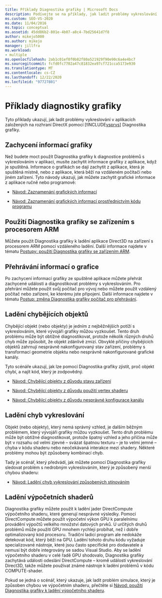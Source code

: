 ```yaml
---
title: Příklady Diagnostika grafiky | Microsoft Docs
description: Podívejte se na příklady, jak ladit problémy vykreslování v aplikacích založených na rozhraní DirectX pomocí Diagnostika grafiky sady Visual Studio.
ms.custom: SEO-VS-2020
ms.date: 11/04/2016
ms.topic: conceptual
ms.assetid: 45dd86b2-801e-4b07-a8c4-7bd25641d7f8
author: mikejo5000
ms.author: mikejo
manager: jillfra
ms.workload:
- multiple
ms.openlocfilehash: 2ab1c01ef0f0b82f80a521929f90e90c6a4e4bc7
ms.sourcegitcommit: fcfd0fc7702a47c81832ea97cf721cca5173e930
ms.translationtype: MT
ms.contentlocale: cs-CZ
ms.lasthandoff: 12/22/2020
ms.locfileid: "97727801"
---
```

# <a name="graphics-diagnostics-examples"></a>Příklady diagnostiky grafiky
Tyto příklady ukazují, jak ladit problémy vykreslování v aplikacích založených na rozhraní DirectX pomocí [!INCLUDE[vsprvs](../../code-quality/includes/vsprvs_md.md)] Diagnostika grafiky.

## <a name="capturing-graphics-information"></a>Zachycení informací grafiky
 Než budete moct použít Diagnostika grafiky k diagnostice problémů s vykreslováním v aplikaci, musíte zachytit informace grafiky z aplikace, když je spuštěná. Informace o grafikách se dají zachytit z aplikace, která je spuštěná místně, nebo z aplikace, která běží na vzdáleném počítači nebo jiném zařízení. Tyto návody ukazují, jak můžete zachytit grafické informace z aplikace ručně nebo programově:

- [Návod: Zaznamenání grafických informací](walkthrough-capturing-graphics-information.md)

- [Návod: Zaznamenání grafických informací prostřednictvím kódu programu](walkthrough-capturing-graphics-information-programmatically.md)

## <a name="use-graphics-diagnostics-with-an-arm-based-device"></a>Použití Diagnostika grafiky se zařízením s procesorem ARM
 Můžete použít Diagnostika grafiky k ladění aplikace Direct3D na zařízení s procesorem ARM pomocí vzdáleného ladění. Další informace najdete v tématu [Postupy: použití Diagnostika grafiky se zařízením ARM](graphics-diagnostics-examples.md).

## <a name="playing-back-graphics-information"></a>Přehrávání informací o grafice
 Po zachycení informací grafiky ze spuštěné aplikace můžete přehrát zachycené události a diagnostikovat problémy s vykreslováním. Pro přehrání můžete použít svůj počítač pro vývoj nebo můžete použít vzdálený počítač nebo zařízení, ke kterému jste připojeni. Další informace najdete v tématu [Postup: změna Diagnostika grafiky počítač pro přehrávání](how-to-change-the-graphics-diagnostics-playback-machine.md).

## <a name="debugging-missing-objects"></a>Ladění chybějících objektů
 Chybějící objekt (nebo objekty) je jedním z nejběžnějších potíží s vykreslováním, které vývojáři grafiky můžou vyzkoušet. Tento druh problému může být obtížné diagnostikovat, protože několik různých druhů chyb může způsobit, že objekt zdánlivě zmizí. Obvyklé příčiny chybějících objektů zahrnují nesprávně nakonfigurovaný stav zařízení, problémy s transformací geometrie objektu nebo nesprávně nakonfigurované grafické kanály.

 Tyto scénáře ukazují, jak lze pomocí Diagnostika grafiky zjistit, proč objekt chybí, a najít kód, který je zodpovědný.

- [Návod: Chybějící objekty z důvodu stavu zařízení](walkthrough-missing-objects-due-to-device-state.md)

- [Návod: Chybějící objekty z důvodu použití vertex shaderu](walkthrough-missing-objects-due-to-vertex-shading.md)

- [Návod: Chybějící objekty z důvodu nesprávné konfigurace kanálu](walkthrough-missing-objects-due-to-misconfigured-pipeline.md)

## <a name="debugging-rendering-errors"></a>Ladění chyb vykreslování
 Objekt (nebo objekty), který nemá správný vzhled, je dalším běžným problémem, který vývojáři grafiky můžou vyzkoušet. Tento druh problému může být obtížné diagnostikovat, protože špatný vzhled a jeho příčina může být v rozsahu od velmi zjevné – svázat špatnou texturu – je to velmi jemné – chyba v kódu shaderu nebo neočekávaná interakce mezi shadery. Některé problémy mohou být způsobeny kombinací chyb.

 Tady je scénář, který předvádí, jak můžete pomocí Diagnostika grafiky sledovat problém s nedrobným vykreslováním, který je způsobený menší chybou shaderu:

- [Návod: Ladění chyb vykreslování způsobených stínováním](walkthrough-debugging-rendering-errors-due-to-shading.md)

## <a name="debugging-compute-shaders"></a>Ladění výpočetních shaderů
 Diagnostika grafiky můžete použít k ladění jader DirectCompute výpočetního shaderu, které generují nesprávné výsledky. Pomocí DirectCompute můžete použít výpočetní výkon GPU k paralelnímu provádění výpočtů velkého množství datových prvků. U určitých druhů problémů může použití GPU mnohem rychleji probíhat, než i dobře optimalizovaný kód procesoru. Tradiční ladicí program ale nedokáže detekovat kód, který běží na GPU. Ladění tohoto druhu kódu vyžaduje specializované nástroje, které jsou často specifické pro dodavatele a nemusí být dobře integrovány se sadou Visual Studio. Aby se ladění výpočetního shaderu v celé řadě GPU shodovalo, Diagnostika grafiky zachytává události odeslání DirectCompute – kromě událostí vykreslování Direct3D, takže můžete používat známé nástroje k ladění problémů v kódu COMPUTE-shader.

 Pokud se jedná o scénář, který ukazuje, jak ladit problém simulace, který je způsoben chybou ve výpočetním shaderu, přečtěte si [Návod: použití Diagnostika grafiky k ladění výpočetního shaderu](walkthrough-using-graphics-diagnostics-to-debug-a-compute-shader.md).